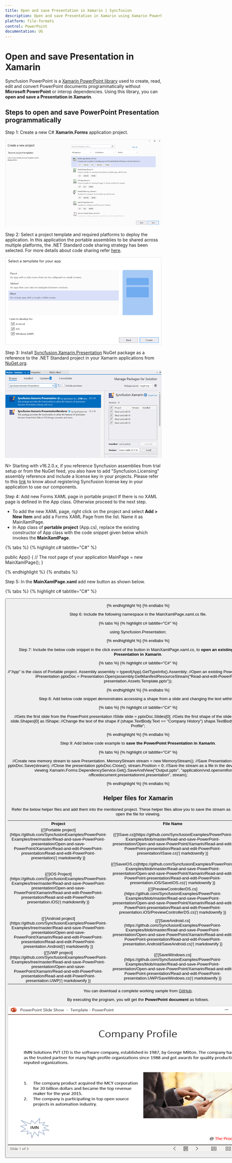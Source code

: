```yaml
---
title: Open and save Presentation in Xamarin | Syncfusion
description: Open and save Presentation in Xamarin using Xamarin PowerPoint library (Presentation) without Microsoft PowerPoint or interop dependencies.
platform: file-formats
control: PowerPoint
documentation: UG
---
```


# Open and save Presentation in Xamarin

Syncfusion PowerPoint is a [Xamarin PowerPoint library](https://www.syncfusion.com/powerpoint-framework/xamarin/powerpoint-library) used to create, read, edit and convert PowerPoint documents programmatically without **Microsoft PowerPoint** or interop dependencies. Using this library, you can **open and save a Presentation in Xamarin**.

## Steps to open and save PowerPoint Presentation programmatically

Step 1: Create a new C# **Xamarin.Forms** application project.

![Create Xamarin project](Workingwith_Xamarin/Project-Open-and-Save.png)

Step 2: Select a project template and required platforms to deploy the application. In this application the portable assemblies to be shared across multiple platforms, the .NET Standard code sharing strategy has been selected. For more details about code sharing refer [here](https://docs.microsoft.com/en-us/xamarin/cross-platform/app-fundamentals/code-sharing).

![Create Xamarin CodeSharing Option](Workingwith_Xamarin/Template-Project-Open-and-Save.png)

Step 3: Install [Syncfusion.Xamarin.Presentation](https://www.nuget.org/packages/Syncfusion.Xamarin.Presentation/) NuGet package as a reference to the .NET Standard project in your Xamarin applications from [NuGet.org](https://www.nuget.org/).

![Install Syncfusion.Xamarin.Presentation Nuget Package](Workingwith_Xamarin/Nuget-Package-Project-Open-and-Save.png)

N> Starting with v16.2.0.x, if you reference Syncfusion assemblies from trial setup or from the NuGet feed, you also have to add "Syncfusion.Licensing" assembly reference and include a license key in your projects. Please refer to this [link](https://help.syncfusion.com/common/essential-studio/licensing/overview) to know about registering Syncfusion license key in your application to use our components.

Step 4: Add new Forms XAML page in portable project If there is no XAML page is defined in the App class. Otherwise proceed to the next step.
<ul>
<li>To add the new XAML page, right click on the project and select <b>Add > New Item</b> and add a Forms XAML Page from the list. Name it as MainXamlPage.</li>
<li>In App class of <b>portable project</b> (App.cs), replace the existing constructor of App class with the code snippet given below which invokes the <b>MainXamlPage</b>.</li>
</ul>

{% tabs %}
{% highlight c# tabtitle="C#" %}

public App()
{
  // The root page of your application
  MainPage = new MainXamlPage();
}

{% endhighlight %}
{% endtabs %}

Step 5: In the **MainXamlPage.xaml** add new button as shown below.

{% tabs %}
{% highlight c# tabtitle="C#" %}

<?xml version="1.0" encoding="utf-8" ?>
<ContentPage xmlns="http://xamarin.com/schemas/2014/forms"
             xmlns:x="http://schemas.microsoft.com/winfx/2009/xaml"
             x:Class="Read_and_edit_PowerPoint_presentation.MainPage">
    <StackLayout VerticalOptions="Center">
        <Button Text="Open and Save Presentation" Clicked="OpenAndSavePresentation" HorizontalOptions="Center"/>
    </StackLayout>
</ContentPage>

{% endhighlight %}
{% endtabs %}

Step 6: Include the following namespace in the MainXamlPage.xaml.cs file.

{% tabs %}
{% highlight c# tabtitle="C#" %}

using Syncfusion.Presentation;

{% endhighlight %}
{% endtabs %}

Step 7: Include the below code snippet in the click event of the button in MainXamlPage.xaml.cs, to **open an existing PowerPoint Presentation in Xamarin**.

{% tabs %}
{% highlight c# tabtitle="C#" %}

//"App" is the class of Portable project.
Assembly assembly = typeof(App).GetTypeInfo().Assembly;
//Open an existing PowerPoint presentation
IPresentation pptxDoc = Presentation.Open(assembly.GetManifestResourceStream("Read-and-edit-PowerPoint-presentation.Assets.Template.pptx"));

{% endhighlight %}
{% endtabs %}

Step 8: Add below code snippet demonstrates accessing a shape from a slide and changing the text within it.

{% tabs %}
{% highlight c# tabtitle="C#" %}

//Gets the first slide from the PowerPoint presentation
ISlide slide = pptxDoc.Slides[0];
//Gets the first shape of the slide
IShape shape = slide.Shapes[0] as IShape;
//Change the text of the shape
if (shape.TextBody.Text == "Company History")
    shape.TextBody.Text = "Company Profile";

{% endhighlight %}
{% endtabs %}

Step 9: Add below code example to **save the PowerPoint Presentation in Xamarin**.

{% tabs %}
{% highlight c# tabtitle="C#" %}

//Create new memory stream to save Presentation.
MemoryStream stream = new MemoryStream();
//Save Presentation in stream format.
pptxDoc.Save(stream);
//Close the presentation
pptxDoc.Close();
stream.Position = 0;
//Save the stream as a file in the device and invoke it for viewing
Xamarin.Forms.DependencyService.Get<ISave>().SaveAndView("Output.pptx", "application/vnd.openxmlformats-officedocument.presentationml.presentation", stream);

{% endhighlight %}
{% endtabs %}

## Helper files for Xamarin

Refer the below helper files and add them into the mentioned project. These helper files allow you to save the stream as a physical file and open the file for viewing.

<table>
  <tr>
  <td>
    <b>Project</b>
  </td>
  <td>
    <b>File Name</b>
  </td>
  <td>
    <b>Summary</b>
  </td>
  </tr>
  <tr>
  <td>
    {{'[Portable project](https://github.com/SyncfusionExamples/PowerPoint-Examples/tree/master/Read-and-save-PowerPoint-presentation/Open-and-save-PowerPoint/Xamarin/Read-and-edit-PowerPoint-presentation/Read-and-edit-PowerPoint-presentation)'| markdownify }}
  </td>
  <td>
    {{'[ISave.cs](https://github.com/SyncfusionExamples/PowerPoint-Examples/blob/master/Read-and-save-PowerPoint-presentation/Open-and-save-PowerPoint/Xamarin/Read-and-edit-PowerPoint-presentation/Read-and-edit-PowerPoint-presentation/ISave.cs)'| markdownify }}
  </td>
  <td>Represent the base interface for save operation
  </td>
  </tr>
  <tr>
  <td rowspan="2">
    {{'[iOS Project](https://github.com/SyncfusionExamples/PowerPoint-Examples/tree/master/Read-and-save-PowerPoint-presentation/Open-and-save-PowerPoint/Xamarin/Read-and-edit-PowerPoint-presentation/Read-and-edit-PowerPoint-presentation.iOS)'| markdownify }}
  </td>
  <td>
    {{'[SaveIOS.cs]https://github.com/SyncfusionExamples/PowerPoint-Examples/blob/master/Read-and-save-PowerPoint-presentation/Open-and-save-PowerPoint/Xamarin/Read-and-edit-PowerPoint-presentation/Read-and-edit-PowerPoint-presentation.iOS/SaveIOS.cs)'| markdownify }}
  </td>
  <td>
    Save implementation for iOS device
  </td>
  </tr>
  <tr>
  <td>
    {{'[PreviewControllerDS.cs](https://github.com/SyncfusionExamples/PowerPoint-Examples/blob/master/Read-and-save-PowerPoint-presentation/Open-and-save-PowerPoint/Xamarin/Read-and-edit-PowerPoint-presentation/Read-and-edit-PowerPoint-presentation.iOS/PreviewControllerDS.cs)'| markdownify }}
  </td>
  <td>
    Helper class for viewing the <b>PowerPoint Presenatation</b> in iOS device
  </td>
  </tr>
  <tr>
  <td>
    {{'[Android project](https://github.com/SyncfusionExamples/PowerPoint-Examples/tree/master/Read-and-save-PowerPoint-presentation/Open-and-save-PowerPoint/Xamarin/Read-and-edit-PowerPoint-presentation/Read-and-edit-PowerPoint-presentation.Android)'| markdownify }}
  </td>
  <td>
   {{'[SaveAndroid.cs](https://github.com/SyncfusionExamples/PowerPoint-Examples/blob/master/Read-and-save-PowerPoint-presentation/Open-and-save-PowerPoint/Xamarin/Read-and-edit-PowerPoint-presentation/Read-and-edit-PowerPoint-presentation.Android/SaveAndroid.cs)'| markdownify }}
  </td>
  <td>Save implementation for Android device
  </td>
  </tr>
  <tr>
  <td>
    {{'[UWP project](https://github.com/SyncfusionExamples/PowerPoint-Examples/tree/master/Read-and-save-PowerPoint-presentation/Open-and-save-PowerPoint/Xamarin/Read-and-edit-PowerPoint-presentation/Read-and-edit-PowerPoint-presentation.UWP)'| markdownify }}
  </td>
  <td>
    {{'[SaveWindows.cs](https://github.com/SyncfusionExamples/PowerPoint-Examples/blob/master/Read-and-save-PowerPoint-presentation/Open-and-save-PowerPoint/Xamarin/Read-and-edit-PowerPoint-presentation/Read-and-edit-PowerPoint-presentation.UWP/SaveWindows.cs)'| markdownify }}
  </td>
  <td>Save implementation for UWP device.
  </td>
  </tr>
</table>

You can download a complete working sample from [GitHub](https://github.com/SyncfusionExamples/PowerPoint-Examples/tree/master/Read-and-save-PowerPoint-presentation/Open-and-save-PowerPoint/Xamarin).

By executing the program, you will get the **PowerPoint document** as follows.

![Xamarin output PowerPoint document](Workingwith_Core/Open-and-Save-output-image.png)      

